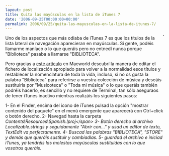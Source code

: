 ```yaml
---
layout: post
title: Quita las mayúsculas en la lista de iTunes 7
date: '2006-09-25T00:00:00+00:00'
permalink: 2006/09/25/quita-las-mayusculas-en-la-lista-de-itunes-7/
---
```

<img style="float:right; margin:0 0 10px 10px;" src="http://photos1.blogger.com/blogger2/4553/2422/320/Imagen%201.1.png" border="1" alt="" />Uno de los aspectos que más odiaba de iTunes 7 es que los títulos de la lista lateral de navegación aparecieran en mayúsculas. Sí gente, podéis llamarme maníaco o lo que queráis pero no entnedí nunca porque "Biblioteca" pasaba a llamarse "BIBLIOTECA".

Pero gracias a <a href="http://www.macworld.com/weblogs/macosxhints/2006/09/itunes7caps/index.php?lsrc=mwrss">este artículo</a> en Macworld descubrí la manera de editar el fichero de localización apropiado para volver a la normalidad esos títulos y restablecer la nomenclatura de toda la vida, incluso, si no os gusta la palabra "Biblioteca" para referirse a vuestra colección de música y deseáis sustituirla por "Musicoteca" o "Toda mi música" o lo que queráis también podréis hacerlo, es sencillo y no requiere de Terminal, tan sólo aseguraos de tener iTunes inactivo mientras realizáis los siguientes pasos:

1- En el Finder, encima del icono de iTunes pulsad la opción "mostrar contenido del paquete" en el menú emergente que aparecerá con Ctrl+click o botón derecho.
2- Navegad hasta la carpeta <span style="font-style:italic;">Contents\Resources\Spanish.lproj\</span>
3- Botón derecho al archivo <span style="font-style:italic;">Localizable.strings</span> y seguidamente "Abrir con..." y usad un editor de texto, TextEdit va perfectamente.
4- Buscad las palabras "BIBLIOTECA", "STORE" y demás que queráis sustituir y cambiadlas.
5- guardad el archivo e iniciad iTunes, ya tendréis las molestas mayúsculas sustituidas con lo que vosotros queráis.
